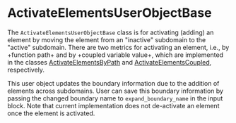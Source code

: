 # ActivateElementsUserObjectBase

The `ActivateElementsUserObjectBase` class is for activating (adding) an element by moving the element from an "inactive" subdomain to the "active" subdomain. There are two metrics for activating an element, i.e., by +function path+ and by +coupled variable value+, which are implemented in the classes [ActivateElementsByPath](/ActivateElementsByPath.md) and [ActivateElementsCoupled](/ActivateElementsCoupled.md), respectively.

This user object updates the boundary information due to the addition of elements across subdomains. User can save this boundary information by passing the changed boundary name to  `expand_boundary_name` in the input block.  Note that current implementation does not de-activate an element once the element is activated.
